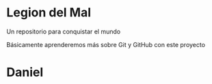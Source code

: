 # Legion del Mal
Un repositorio para conquistar el mundo

Básicamente aprenderemos más sobre Git y GitHub con este proyecto


# Daniel 
